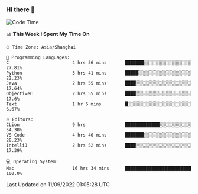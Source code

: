### Hi there 👋


<!--START_SECTION:waka-->
![Code Time](http://img.shields.io/badge/Code%20Time-709%20hrs%2050%20mins-blue)

📊 **This Week I Spent My Time On** 

```text
⌚︎ Time Zone: Asia/Shanghai

💬 Programming Languages: 
C                        4 hrs 36 mins       ███████░░░░░░░░░░░░░░░░░░   27.81% 
Python                   3 hrs 41 mins       █████░░░░░░░░░░░░░░░░░░░░   22.23% 
Java                     2 hrs 55 mins       ████░░░░░░░░░░░░░░░░░░░░░   17.64% 
ObjectiveC               2 hrs 55 mins       ████░░░░░░░░░░░░░░░░░░░░░   17.6% 
Text                     1 hr 6 mins         █░░░░░░░░░░░░░░░░░░░░░░░░   6.67%

🔥 Editors: 
CLion                    9 hrs               █████████████░░░░░░░░░░░░   54.38% 
VS Code                  4 hrs 40 mins       ███████░░░░░░░░░░░░░░░░░░   28.23% 
IntelliJ                 2 hrs 52 mins       ████░░░░░░░░░░░░░░░░░░░░░   17.39%

💻 Operating System: 
Mac                      16 hrs 34 mins      █████████████████████████   100.0%

```


 Last Updated on 11/09/2022 01:05:28 UTC
<!--END_SECTION:waka-->

<!--
**SillyPasty/SillyPasty** is a ✨ _special_ ✨ repository because its `README.md` (this file) appears on your GitHub profile.

Here are some ideas to get you started:

- 🔭 I’m currently working on ...
- 🌱 I’m currently learning ...
- 👯 I’m looking to collaborate on ...
- 🤔 I’m looking for help with ...
- 💬 Ask me about ...
- 📫 How to reach me: ...
- 😄 Pronouns: ...
- ⚡ Fun fact: ...
-->


